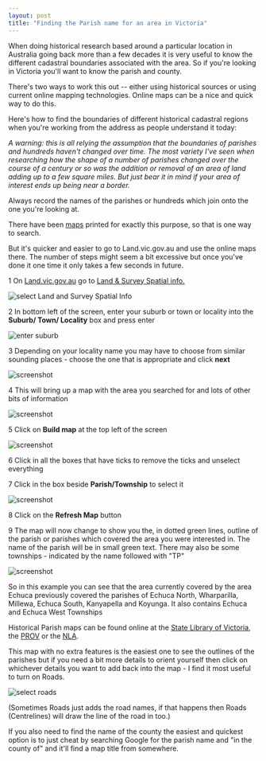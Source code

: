 ```yaml
---
layout: post
title: "Finding the Parish name for an area in Victoria"
---
```


When doing historical research based around a particular location in Australia going back more than a few decades it is very useful to know the different cadastral boundaries associated with the area.  So if you're looking in Victoria you'll want to know the parish and county.

There's two ways to work this out -- either using historical sources  or using current online mapping technologies. Online maps can be a nice and quick way to do this. 

Here's how to find the boundaries of different historical cadastral regions when you're working from the address as people understand it today:

*A warning: this is all relying the assumption that the boundaries of parishes and hundreds haven't changed over time. The most variety I've seen when researching how the shape of a number of parishes changed over the course of a century or so was the addition or removal of an area of land adding up to a few square miles. But just bear it in mind if your area of interest ends up being near a border.*

Always record the names of the parishes or hundreds which join onto the one you're looking at.

There have been [maps](http://handle.slv.vic.gov.au/10381/119930) printed for exactly this purpose, so that is one way to search.

But it's quicker and easier to go to Land.vic.gov.au and use the online maps there. The number of steps might seem a bit excessive but once you've done it one time it only takes a few seconds in future.


1 On [Land.vic.gov.au](http://www.land.vic.gov.au/) go to [Land & Survey Spatial info.](http://www.land.vic.gov.au/home/go-to-links/land-and-survey-spatial-info)

![select Land and Survey Spatial Info](/images/viccad/Selection_005.png )

2 In bottom left of the screen, enter your suburb or town or locality into the **Suburb/ Town/ Locality** box and press enter

![enter suburb](/images/viccad/Selection_001.png )

3 Depending on your locality name you may have to choose from similar sounding places - choose the one that is appropriate and click **next**

![screenshot]( /images/viccad/Selection_002.png)

4 This will bring up a map with the area you searched for and lots of other bits of information

![screenshot]( /images/viccad/Selection_003.png)

5 Click on **Build map** at the top left of the screen

![screenshot]( /images/viccad/Selection_004.png)

6 Click in all the boxes that have ticks to remove the ticks and unselect everything

7 Click in the box beside **Parish/Township** to select it

![screenshot]( /images/viccad/Selection_008.png)

8 Click on the **Refresh Map** button

9 The map will now change to show you the, in dotted green lines,  outline of the parish or parishes which covered the area you were interested in.  The name of the parish will be in small green text. There may also be some townships - indicated by the name followed with "TP"

![screenshot]( /images/viccad/Selection_006.png)

So in this example you can see that the area currently covered by the area Echuca previously covered the parishes of Echuca North, Wharparilla, Millewa, Echuca South, Kanyapella and Koyunga.  It also contains Echuca and Echuca West Townships

Historical Parish maps can be found online at the [State Library of Victoria](http://slv.vic.gov.au), the [PROV](http://prov.vic.gov.au) or the [NLA](http://trove.nla.gov.au/map).

This map with no extra features is the easiest one to see the outlines of the parishes but if you need a bit more details to orient yourself then click on whichever details you want to add back into the map - I find it most useful to turn on Roads.

![select roads]( /images/viccad/Selection_007.png)

(Sometimes Roads just adds the road names, if that happens then Roads (Centrelines) will draw the line of the road in too.)


If you also need to find the name of the county the easiest and quickest option is to just cheat by searching Google for the parish name and "in the county of" and it'll find a map title from somewhere.

